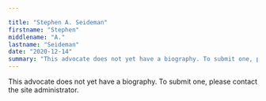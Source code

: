 ```yaml
---

title: "Stephen A. Seideman"
firstname: "Stephen"
middlename: "A."
lastname: "Seideman"
date: "2020-12-14"
summary: "This advocate does not yet have a biography. To submit one, please contact the site administrator."
---
```

This advocate does not yet have a biography. To submit one, please contact the site administrator.

